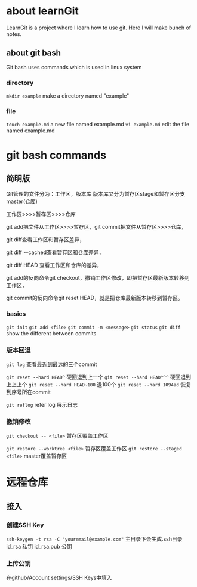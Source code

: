 # about learnGit

LearnGit is a project where I learn how to use git.
Here I will make bunch of notes.

## about git bash

Git bash uses commands which is used in linux system

### directory

`mkdir example`	make a directory named "example"

### file

`touch example.md`	a new file named example.md
`vi example.md`		edit the file named example.md

# git bash commands

## 简明版

Git管理的文件分为：工作区，版本库
版本库又分为暂存区stage和暂存区分支master(仓库)

工作区>>>>暂存区>>>>仓库

git add把文件从工作区>>>>暂存区，git commit把文件从暂存区>>>>仓库，

git diff查看工作区和暂存区差异，

git diff --cached查看暂存区和仓库差异，

git diff HEAD 查看工作区和仓库的差异，

git add的反向命令git checkout，撤销工作区修改，即把暂存区最新版本转移到工作区，

git commit的反向命令git reset HEAD，就是把仓库最新版本转移到暂存区。

### basics

`git init`
`git add <file>`
`git commit -m <message>`
`git status`
`git diff`	show the different between commits

### 版本回退

`git log`	查看最近到最远的三个commit

`git reset --hard HEAD^`	硬回退到上一个
`git reset --hard HEAD^^^`	硬回退到上上上个
`git reset --hard HEAD~100`	退100个
`git reset --hard 1094ad`	恢复到序号所在commit

`git reflog`	refer log 展示日志

### 撤销修改

`git checkout -- <file>`	暂存区覆盖工作区

`git restore --worktree <file>`	暂存区覆盖工作区
`git restore --staged <file>`	master覆盖暂存区

# 远程仓库

## 接入

### 创建SSH Key
`ssh-keygen -t rsa -C "youremail@example.com"`
主目录下会生成.ssh目录
id_rsa		私钥
id_rsa.pub	公钥

### 上传公钥
在github/Account settings/SSH Keys中填入
